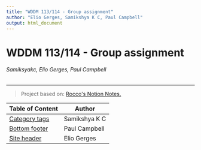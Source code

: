 ```yaml
---
title: "WDDM 113/114 - Group assignment"
author: "Elio Gerges, Samikshya K C, Paul Campbell"
output: html_document
---
```


# WDDM 113/114 - Group assignment

###### Samiksyakc, Elio Gerges, Paul Campbell

---

> Project based on: [Rocco's Notion Notes.](juneate.notion.site/Flex-Layouts-546ae0e27c1648be8114689afb9ebc9e)

| Table of Content                 | Author        |
| -------------------------------- | ------------- |
| [Category tags](./Category-tags) | Samikshya K C    |
| [Bottom footer](./Bottom-footer) | Paul Campbell |
| [Site header](./Site-header)     | Elio Gerges   |
